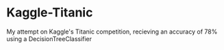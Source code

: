 # Kaggle-Titanic
My attempt on Kaggle's Titanic competition, recieving an accuracy of 78% using a DecisionTreeClassifier
